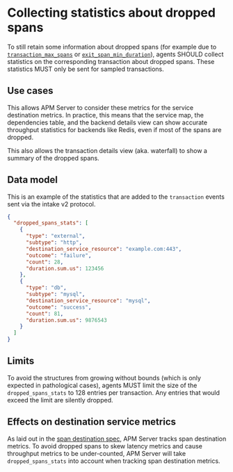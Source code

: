 # Collecting statistics about dropped spans

To still retain some information about dropped spans (for example due to [`transaction_max_spans`](tracing-spans-limit.md) or [`exit_span_min_duration`](tracing-spans-drop-fast-exit.md)),
agents SHOULD collect statistics on the corresponding transaction about dropped spans.
These statistics MUST only be sent for sampled transactions.

## Use cases

This allows APM Server to consider these metrics for the service destination metrics.
In practice,
this means that the service map, the dependencies table,
and the backend details view can show accurate throughput statistics for backends like Redis,
even if most of the spans are dropped.

This also allows the transaction details view (aka. waterfall) to show a summary of the dropped spans.

## Data model

This is an example of the statistics that are added to the `transaction` events sent via the intake v2 protocol.

```json
{
  "dropped_spans_stats": [
    {
      "type": "external",
      "subtype": "http",
      "destination_service_resource": "example.com:443",
      "outcome": "failure",
      "count": 28,
      "duration.sum.us": 123456
    },
    {
      "type": "db",
      "subtype": "mysql",
      "destination_service_resource": "mysql",
      "outcome": "success",
      "count": 81,
      "duration.sum.us": 9876543
    }
  ]
}
```

## Limits

To avoid the structures from growing without bounds (which is only expected in pathological cases),
agents MUST limit the size of the `dropped_spans_stats` to 128 entries per transaction.
Any entries that would exceed the limit are silently dropped.

## Effects on destination service metrics

As laid out in the [span destination spec](tracing-spans-destination.md#contextdestinationserviceresource),
APM Server tracks span destination metrics.
To avoid dropped spans to skew latency metrics and cause throughput metrics to be under-counted,
APM Server will take `dropped_spans_stats` into account when tracking span destination metrics.
